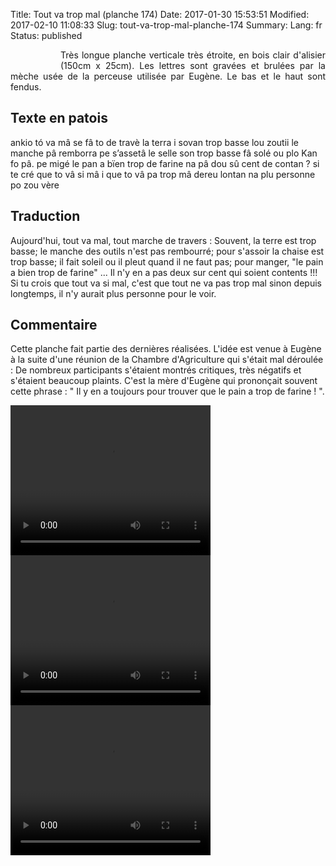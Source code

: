 Title:  Tout va trop mal (planche 174)
Date: 2017-01-30 15:53:51
Modified: 2017-02-10 11:08:33
Slug: tout-va-trop-mal-planche-174
Summary: 
Lang: fr
Status: published


<figure class="image-block" style="float: left;">
  <img alt="" src="{static}/images/planche_174-2.png">
  <figcaption style="max-width: 90px"></figcaption>
</figure>
<p style="text-align:justify;">Très longue planche verticale très étroite, en bois clair d'alisier (150cm  x 25cm). Les lettres sont gravées et brulées par la mèche usée de la perceuse utilisée par Eugène. Le bas et le haut sont fendus.</p>

## Texte en patois
ankio tó va mâ se fâ to de travè la terra i sovan trop basse lou zoutii le manche pâ remborra pe s’assetâ le selle son trop basse fâ solé ou plo Kan fo pâ. pe migé le pan a bïen trop de farine na pâ dou sû cent de contan ? si te cré que to vâ si mâ i que to vâ pa trop mâ dereu lontan na plu personne po zou vère

## Traduction
Aujourd'hui, tout va mal, tout marche de travers : Souvent, la terre est trop basse; le manche des outils n'est pas rembourré; pour s'assoir la chaise est trop basse; il fait soleil ou il pleut quand il ne faut pas; pour manger, "le pain a bien trop de farine" ... Il n'y en a pas deux sur cent qui soient contents !!!  Si tu crois que tout va si mal, c'est que tout ne va pas trop mal sinon depuis longtemps, il n'y aurait plus personne pour le voir.


## Commentaire
Cette planche fait partie des dernières réalisées. L'idée est venue à Eugène à la suite d'une réunion de la Chambre d'Agriculture qui s'était mal déroulée : De nombreux participants s'étaient montrés critiques, très négatifs et s'étaient beaucoup plaints.
C'est la mère d'Eugène qui prononçait souvent cette phrase : " Il y en a toujours pour trouver que le pain a trop de farine ! ".



<video width="320" height="240" controls>
  <source src="https://d1njpgd0ygatdn.cloudfront.net/video_174.mp4" type="video/mp4">
</video>

<video width="320" height="240" controls>
  <source src="https://d1njpgd0ygatdn.cloudfront.net/video_174debut.mp4" type="video/mp4">
</video>

<video width="320" height="240" controls>
  <source src="https://d1njpgd0ygatdn.cloudfront.net/video_174fin.mp4" type="video/mp4">
</video>
